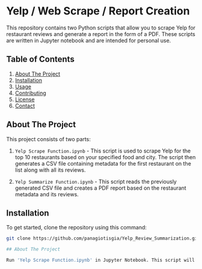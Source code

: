 # Yelp / Web Scrape / Report Creation

This repository contains two Python scripts that allow you to scrape Yelp for restaurant reviews and generate a report in the form of a PDF. These scripts are written in Jupyter notebook and are intended for personal use.

## Table of Contents
1. [About The Project](#about-the-project)
2. [Installation](#installation)
3. [Usage](#usage)
4. [Contributing](#contributing)
5. [License](#license)
6. [Contact](#contact)

## About The Project
This project consists of two parts:

1. `Yelp Scrape Function.ipynb` - This script is used to scrape Yelp for the top 10 restaurants based on your specified food and city. The script then generates a CSV file containing metadata for the first restaurant on the list along with all its reviews.

2. `Yelp Summarize Function.ipynb` - This script reads the previously generated CSV file and creates a PDF report based on the restaurant metadata and its reviews.

## Installation
To get started, clone the repository using this command:

```bash
git clone https://github.com/panagiotisgia/Yelp_Review_Summarization.git

## About The Project

Run 'Yelp Scrape Function.ipynb' in Jupyter Notebook. This script will prompt you to enter your desired food and city. Upon execution, it will create a CSV file with metadata of the top-rated restaurant regarding the input food and city along with all its reviews.
